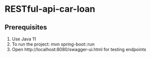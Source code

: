 # RESTful-api-car-loan

## Prerequisites

1. Use Java 11
2. To run the project: mvn spring-boot::run
3. Open http://localhost:8080/swagger-ui.html for testing endpoints